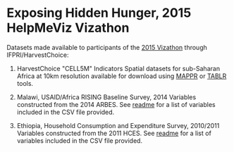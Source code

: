 # Exposing Hidden Hunger, 2015 HelpMeViz Vizathon

Datasets made available to participants of the [2015 Vizathon](http://helpmeviz.com/2015/05/07/vizathon-with-bread-for-the-world-institute/) through IFPRI/HarvestChoice:

1. HarvestChoice "CELL5M" Indicators
Spatial datasets for sub-Saharan Africa at 10km resolution available for download using [MAPPR](http://apps.harvestchoice.org/mappr) or [TABLR](http://apps.harvestchoice.org/tablr) tools.

2. Malawi, USAID/Africa RISING Baseline Survey, 2014
Variables constructed from the 2014 ARBES. See [readme](./Malawi/) for a list of variables included in the CSV file provided.

3. Ethiopia, Household Consumption and Expenditure Survey, 2010/2011
Variables constructed from the 2011 HCES. See [readme](./Ethiopia/) for a list of variables included in the CSV file provided.
